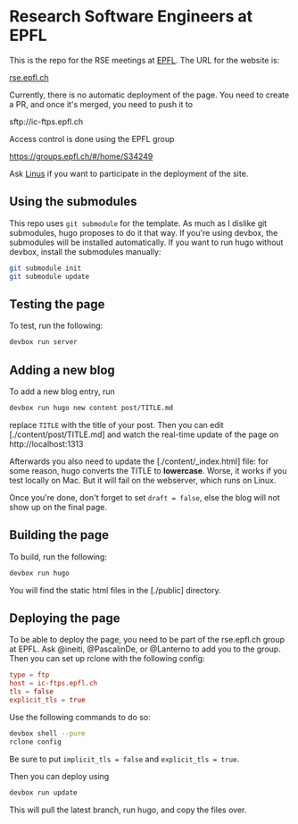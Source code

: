 # Research Software Engineers at EPFL

This is the repo for the RSE meetings at [EPFL](https://epfl.ch).
The URL for the website is:

[rse.epfl.ch](https://rse.epfl.ch)

Currently, there is no automatic deployment of the page.
You need to create a PR, and once it's merged, you need to push
it to

sftp://ic-ftps.epfl.ch

Access control is done using the EPFL group

https://groups.epfl.ch/#/home/S34249

Ask [Linus](linus.gasser@epfl.ch) if you want to participate in
the deployment of the site.

## Using the submodules

This repo uses `git submodule` for the template.
As much as I dislike git submodules, hugo proposes to do it that way.
If you're using devbox, the submodules will be installed automatically.
If you want to run hugo without devbox, install the submodules manually:

```bash
git submodule init
git submodule update
```

## Testing the page

To test, run the following:

```bash
devbox run server
```

## Adding a new blog

To add a new blog entry, run

```bash
devbox run hugo new content post/TITLE.md
```

replace `TITLE` with the title of your post.
Then you can edit [./content/post/TITLE.md] and watch the real-time update of the page
on http://localhost:1313

Afterwards you also need to update the [./content/_index.html] file:
for some reason, hugo converts the TITLE to **lowercase**.
Worse, it works if you test locally on Mac.
But it will fail on the webserver, which runs on Linux.

Once you're done, don't forget to set `draft = false`, else the blog will not show up
on the final page.

## Building the page

To build, run the following:

```bash
devbox run hugo
```

You will find the static html files in the [./public] directory.

## Deploying the page

To be able to deploy the page, you need to be part of the rse.epfl.ch group
at EPFL. Ask @ineiti, @PascalinDe, or @Lanterno to add you to the group.
Then you can set up rclone with the following config:
```toml
type = ftp
host = ic-ftps.epfl.ch
tls = false
explicit_tls = true
```

Use the following commands to do so:

```bash
devbox shell --pure
rclone config
```

Be sure to put `implicit_tls = false` and `explicit_tls = true`.

Then you can deploy using

```bash
devbox run update
```

This will pull the latest branch, run hugo, and copy the files over.
